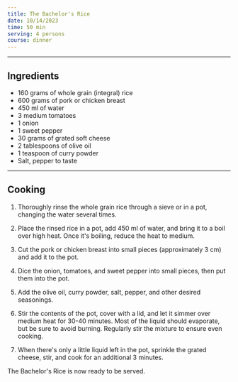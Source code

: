 ```yaml
---
title: The Bachelor's Rice
date: 10/14/2023
time: 50 min
serving: 4 persons
course: dinner
---
```


---

## Ingredients

- 160 grams of whole grain (integral) rice
- 600 grams of pork or chicken breast
- 450 ml of water
- 3 medium tomatoes
- 1 onion
- 1 sweet pepper
- 30 grams of grated soft cheese
- 2 tablespoons of olive oil
- 1 teaspoon of curry powder
- Salt, pepper to taste

---

## Cooking

1. Thoroughly rinse the whole grain rice through a sieve or in a pot,
   changing the water several times.

2. Place the rinsed rice in a pot, add 450 ml of water,
   and bring it to a boil over high heat. Once it's boiling, reduce the heat to medium.

3. Cut the pork or chicken breast into small pieces (approximately 3 cm) and add it to the pot.

4. Dice the onion, tomatoes, and sweet pepper into small pieces, then put them into the pot.

5. Add the olive oil, curry powder, salt, pepper, and other desired seasonings.

6. Stir the contents of the pot, cover with a lid, and let it simmer over medium heat for 30-40 minutes.
   Most of the liquid should evaporate, but be sure to avoid burning.
   Regularly stir the mixture to ensure even cooking.

7. When there's only a little liquid left in the pot, sprinkle the grated cheese,
   stir, and cook for an additional 3 minutes.

The Bachelor's Rice is now ready to be served.
